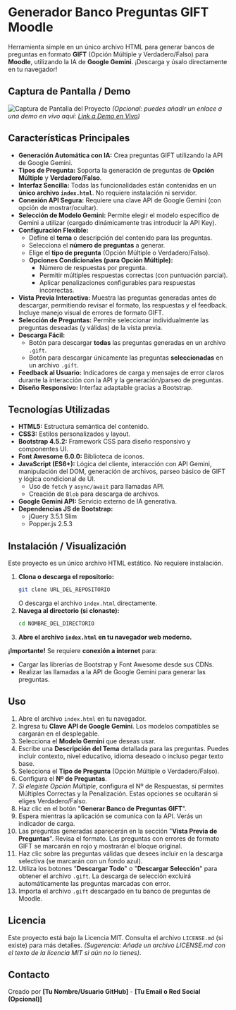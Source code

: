 # Generador Banco Preguntas GIFT Moodle

Herramienta simple en un único archivo HTML para generar bancos de preguntas en formato **GIFT** (Opción Múltiple y Verdadero/Falso) para **Moodle**, utilizando la IA de **Google Gemini**. ¡Descarga y úsalo directamente en tu navegador!

## Captura de Pantalla / Demo

![Captura de Pantalla del Proyecto](URL_A_LA_IMAGEN_O_PLACEHOLDER)
*(Opcional: puedes añadir un enlace a una demo en vivo aquí: [Link a Demo en Vivo](URL_DEMO_SI_EXISTE))*

## Características Principales

*   **Generación Automática con IA:** Crea preguntas GIFT utilizando la API de Google Gemini.
*   **Tipos de Pregunta:** Soporta la generación de preguntas de **Opción Múltiple** y **Verdadero/Falso**.
*   **Interfaz Sencilla:** Todas las funcionalidades están contenidas en un **único archivo `index.html`**. No requiere instalación ni servidor.
*   **Conexión API Segura:** Requiere una clave API de Google Gemini (con opción de mostrar/ocultar).
*   **Selección de Modelo Gemini:** Permite elegir el modelo específico de Gemini a utilizar (cargado dinámicamente tras introducir la API Key).
*   **Configuración Flexible:**
    *   Define el **tema** o descripción del contenido para las preguntas.
    *   Selecciona el **número de preguntas** a generar.
    *   Elige el **tipo de pregunta** (Opción Múltiple o Verdadero/Falso).
    *   **Opciones Condicionales (para Opción Múltiple):**
        *   Número de respuestas por pregunta.
        *   Permitir múltiples respuestas correctas (con puntuación parcial).
        *   Aplicar penalizaciones configurables para respuestas incorrectas.
*   **Vista Previa Interactiva:** Muestra las preguntas generadas antes de descargar, permitiendo revisar el formato, las respuestas y el feedback. Incluye manejo visual de errores de formato GIFT.
*   **Selección de Preguntas:** Permite seleccionar individualmente las preguntas deseadas (y válidas) de la vista previa.
*   **Descarga Fácil:**
    *   Botón para descargar **todas** las preguntas generadas en un archivo `.gift`.
    *   Botón para descargar únicamente las preguntas **seleccionadas** en un archivo `.gift`.
*   **Feedback al Usuario:** Indicadores de carga y mensajes de error claros durante la interacción con la API y la generación/parseo de preguntas.
*   **Diseño Responsivo:** Interfaz adaptable gracias a Bootstrap.

## Tecnologías Utilizadas

*   **HTML5:** Estructura semántica del contenido.
*   **CSS3:** Estilos personalizados y layout.
*   **Bootstrap 4.5.2:** Framework CSS para diseño responsivo y componentes UI.
*   **Font Awesome 6.0.0:** Biblioteca de iconos.
*   **JavaScript (ES6+):** Lógica del cliente, interacción con API Gemini, manipulación del DOM, generación de archivos, parseo básico de GIFT y lógica condicional de UI.
    *   Uso de `fetch` y `async/await` para llamadas API.
    *   Creación de `Blob` para descarga de archivos.
*   **Google Gemini API:** Servicio externo de IA generativa.
*   **Dependencias JS de Bootstrap:**
    *   jQuery 3.5.1 Slim
    *   Popper.js 2.5.3

## Instalación / Visualización

Este proyecto es un único archivo HTML estático. No requiere instalación.

1.  **Clona o descarga el repositorio:**
    ```bash
    git clone URL_DEL_REPOSITORIO
    ```
    O descarga el archivo `index.html` directamente.
2.  **Navega al directorio (si clonaste):**
    ```bash
    cd NOMBRE_DEL_DIRECTORIO
    ```
3.  **Abre el archivo `index.html` en tu navegador web moderno.**

**¡Importante!** Se requiere **conexión a internet** para:
*   Cargar las librerías de Bootstrap y Font Awesome desde sus CDNs.
*   Realizar las llamadas a la API de Google Gemini para generar las preguntas.

## Uso

1.  Abre el archivo `index.html` en tu navegador.
2.  Ingresa tu **Clave API de Google Gemini**. Los modelos compatibles se cargarán en el desplegable.
3.  Selecciona el **Modelo Gemini** que deseas usar.
4.  Escribe una **Descripción del Tema** detallada para las preguntas. Puedes incluir contexto, nivel educativo, idioma deseado o incluso pegar texto base.
5.  Selecciona el **Tipo de Pregunta** (Opción Múltiple o Verdadero/Falso).
6.  Configura el **Nº de Preguntas**.
7.  *Si elegiste Opción Múltiple*, configura el Nº de Respuestas, si permites Múltiples Correctas y la Penalización. Estas opciones se ocultarán si eliges Verdadero/Falso.
8.  Haz clic en el botón "**Generar Banco de Preguntas GIFT**".
9.  Espera mientras la aplicación se comunica con la API. Verás un indicador de carga.
10. Las preguntas generadas aparecerán en la sección "**Vista Previa de Preguntas**". Revisa el formato. Las preguntas con errores de formato GIFT se marcarán en rojo y mostrarán el bloque original.
11. Haz clic sobre las preguntas válidas que desees incluir en la descarga selectiva (se marcarán con un fondo azul).
12. Utiliza los botones "**Descargar Todo**" o "**Descargar Selección**" para obtener el archivo `.gift`. La descarga de selección excluirá automáticamente las preguntas marcadas con error.
13. Importa el archivo `.gift` descargado en tu banco de preguntas de Moodle.

## Licencia

Este proyecto está bajo la Licencia MIT. Consulta el archivo `LICENSE.md` (si existe) para más detalles.
*(Sugerencia: Añade un archivo LICENSE.md con el texto de la licencia MIT si aún no lo tienes)*.

## Contacto

Creado por **[Tu Nombre/Usuario GitHub]** - **[Tu Email o Red Social (Opcional)]**
